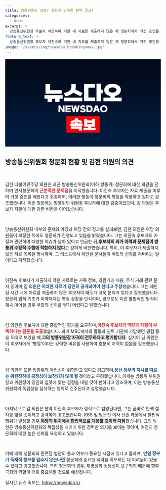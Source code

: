 ```yaml
---
title: 방통위원장 임명? 김현의 강력한 탄핵 경고!
categories:
  - News
excerpt: >
  방송통신위원장 후보자 이진숙이 기한 내 자료를 제출하지 않은 채 청문회에서 거짓 증언을 일삼고 있다는 비판이 쏟아지고 있다. 빵점 평가를 받은 이 후보의 자질과 임명 절차를 둘러싼 갈등이 정치적 파장을 예고한다.
feature_text: >
  방송통신위원장 후보자 이진숙이 기한 내 자료를 제출하지 않은 채 청문회에서 거짓 증언을 일삼고 있다는 비판이 쏟아지고 있다. 빵점 평가를 받은 이 후보의 자질과 임명 절차를 둘러싼 갈등이 정치적 파장을 예고한다.
image: '/assets/img/newsdao_breakingnews.jpg'
---
```


<p><img src="/assets/img/newsdao_breakingnews.jpg" alt="implanttips 속보" /></p>

<h2 data-ke-size="size26">방송통신위원회 청문회 현황 및 김현 의원의 의견</h2>

<p data-ke-size="size16">&nbsp;</p>

<p>김현 더불어민주당 의원은 최근 방송통신위원회(이하 방통위) 청문회에 대한 의견을 전하며 인사청문회의 <b><span style="color: #ee2323;">근본적인 문제점</span></b>을 지적했습니다. 이진숙 후보자는 자료 제출을 미루며 거짓 증언을 해왔다고 주장하며, 이러한 행동이 청문회의 맹점을 악용하고 있다고 강조했습니다. 이번 청문회는 방통위의 위원장 후보자에 대한 검증이었으며, 김 의원은 후보자 자질에 대한 강한 비판을 이어갔습니다.</p>

<p data-ke-size="size16">&nbsp;</p>

<p>방송통신위원회 내부의 문제와 야당과 여당 간의 경과를 살펴보면, 김현 의원은 여당 의원들이 퇴장한 뒤에도 청문회가 진행되고 있음을 밝혔습니다. 그는 이진숙 후보자의 자질과 관련하여 다양한 이슈가 남아 있다고 언급한 뒤,<b><span style="background-color: #21538527;">후보자의 과거 이력과 문제점이 방통위 수장직 수행에 적합하지 않다</span></b>고 강하게 비판했습니다. 특히, 이 후보자가 제출하지 않은 자료 목록을 명시하며, 그 리스트에서 확인된 문서들이 국민의 신뢰를 저버리는 일이라고 지적했습니다.</p>

<p data-ke-size="size16">&nbsp;</p>

<p>이진숙 후보자가 제출하지 않은 자료로는 가족 정보, 외환거래 내용, 주식 거래 관련 문서 등이며,<b><span style="color: #1a5490;">김 의원은 이러한 자료가 당연히 공개되어야 한다고 주장</span></b>했습니다. 그는 제한된 시간 내에 자료를 제출하지 않은 후보자의 태도가 더욱 문제가 있다고 강조했습니다. 청문회 법적 기초가 미약해지는 특정 상황을 인식하며, 앞으로도 이런 불법적인 방식이 계속 이어질 경우 국민의 신뢰를 얻기 어렵다고 말했습니다.</p>

<p data-ke-size="size16">&nbsp;</p>

<p>김 의원은 후보자에 대한 종합적인 평가를 요구하며,<b><span style="color: #ee2323;">이진숙 후보자의 역량과 자질이 부족하다는 결론을 도출</span></b>했습니다. 과거 MBC에서의 활동과 권력 기관에 가담했던 경험 등을 토대로 보았을 때,<b><span style="background-color: #21538527;">그의 방통위원장 자격이 전무하다고 평가합니다</span></b>. 심지어 김 의원은 이 후보자에게 '빵점'이라는 강력한 비유를 사용하여 충분히 자격이 없음을 강조했습니다.</p>

<p data-ke-size="size16">&nbsp;</p>

<p>김 의원은 또한 방통위의 독립성이 위협받고 있다고 경고하며,<b><span style="color: #1a5490;">용산 정부의 지시를 따르는 위원장하에 공정성이 보장되지 않게 될 것</span></b>이라고 우려했습니다. 이제는 방통위 부위원장과 위원장이 정권의 입맛에 맞는 결정을 내릴 것이 뻔하다고 강조하며, 이는 방송통신위원회의 독립성을 잠식하는 행위로 간주된다고 설명했습니다.</p>

<p data-ke-size="size16">&nbsp;</p>

<p>마지막으로 김 의원은 만약 이진숙 후보자가 정식으로 임명된다면, 그는 곧바로 탄핵 절차를 밟을 것이라고 강력하게 경고했습니다. KBS 및 방문진 이사 선출 과정에서 불법적 행위가 발생할 경우,<b><span style="background-color: #21538527;">야당의 위치에서 합법적으로 대응할 것이라 다짐</span></b>했습니다. 그의 발언은 방송통신위원회의 독립성을 지키기 위한 강력한 의지를 보이는 것이며, 여전히 청문회의 대한 높은 신뢰를 요청하고 있습니다.</p>

<p data-ke-size="size16">&nbsp;</p>

<p>이에 대해 청문회와 관련된 법안의 통과 여부가 중요한 시점에 있다고 말하며, <b><span style="color: #1a5490;">만일 정부가 독재적 행보를 멈추지 않는다면</span></b> 청문회의 중요한 맥락을 확보하는 데 어려움이 있을 수 있다고 경고했습니다. 특히 청문회의 경우, 투명성과 정당성이 요구되기 때문에 향후 국회의 역할이 더욱 중요해질 것으로 예상됩니다.  ⠀</p>
실시간 뉴스 속보는, <a href="https://newsdao.kr" rel="dofollow">https://newsdao.kr</a>


